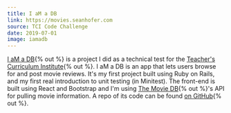 ```yaml
---
title: I aM a DB
link: https://movies.seanhofer.com
source: TCI Code Challenge
date: 2019-07-01
image: iamadb
---
```

[I aM a DB](https://movies.seanhofer.com){% out %} is a project I did as a technical test for the [Teacher's Curriculum Institute](https://www.teachtci.com){% out %}. I aM a DB is an app that lets users browse for and post movie reviews. It's my first project built using Ruby on Rails, and my first real introduction to unit testing (in Minitest). The front-end is built using React and Bootstrap and I'm using [The Movie DB](https://www.themoviedb.org/documentation/api?language=en){% out %}'s API for pulling movie information. A repo of its code can be found [on GitHub](https://github.com/hofers/tci-movie-db){% out %}.